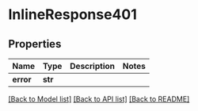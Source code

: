 # InlineResponse401

## Properties
Name | Type | Description | Notes
------------ | ------------- | ------------- | -------------
**error** | **str** |  | 

[[Back to Model list]](../README.md#documentation-for-models) [[Back to API list]](../README.md#documentation-for-api-endpoints) [[Back to README]](../README.md)


